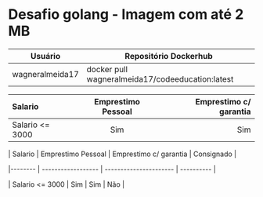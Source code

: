 # Desafio golang - Imagem com até 2 MB

| Usuário | Repositório Dockerhub |
| ------- | --------------------- |
| wagneralmeida17 | docker pull wagneralmeida17/codeeducation:latest |


|   Salario   |  Emprestimo Pessoal  |    Emprestimo c/ garantia    |
| :---         |     :---:      |          ---: |
| Salario <= 3000   | Sim     | Sim    |



| Salario | Emprestimo Pessoal | Emprestimo c/ garantia | Consignado |

|-------- | ------------------ | ---------------------- | ---------- |

| Salario <= 3000 | Sim | Sim | Não |
